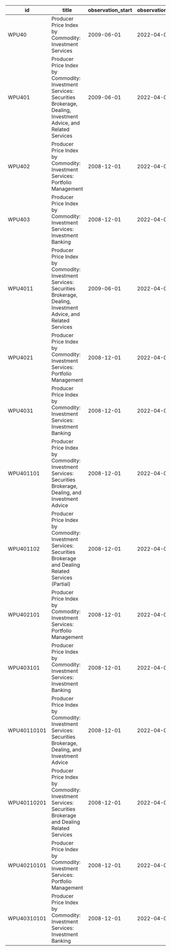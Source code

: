 | id          | title                                                                                                                          | observation_start   | observation_end   |
|-------------|--------------------------------------------------------------------------------------------------------------------------------|---------------------|-------------------|
| WPU40       | Producer Price Index by Commodity: Investment Services                                                                         | 2009-06-01          | 2022-04-01        |
| WPU401      | Producer Price Index by Commodity: Investment Services: Securities Brokerage, Dealing, Investment Advice, and Related Services | 2009-06-01          | 2022-04-01        |
| WPU402      | Producer Price Index by Commodity: Investment Services: Portfolio Management                                                   | 2008-12-01          | 2022-04-01        |
| WPU403      | Producer Price Index by Commodity: Investment Services: Investment Banking                                                     | 2008-12-01          | 2022-04-01        |
| WPU4011     | Producer Price Index by Commodity: Investment Services: Securities Brokerage, Dealing, Investment Advice, and Related Services | 2009-06-01          | 2022-04-01        |
| WPU4021     | Producer Price Index by Commodity: Investment Services: Portfolio Management                                                   | 2008-12-01          | 2022-04-01        |
| WPU4031     | Producer Price Index by Commodity: Investment Services: Investment Banking                                                     | 2008-12-01          | 2022-04-01        |
| WPU401101   | Producer Price Index by Commodity: Investment Services: Securities Brokerage, Dealing, and Investment Advice                   | 2008-12-01          | 2022-04-01        |
| WPU401102   | Producer Price Index by Commodity: Investment Services: Securities Brokerage and Dealing Related Services (Partial)            | 2008-12-01          | 2022-04-01        |
| WPU402101   | Producer Price Index by Commodity: Investment Services: Portfolio Management                                                   | 2008-12-01          | 2022-04-01        |
| WPU403101   | Producer Price Index by Commodity: Investment Services: Investment Banking                                                     | 2008-12-01          | 2022-04-01        |
| WPU40110101 | Producer Price Index by Commodity: Investment Services: Securities Brokerage, Dealing, and Investment Advice                   | 2008-12-01          | 2022-04-01        |
| WPU40110201 | Producer Price Index by Commodity: Investment Services: Securities Brokerage and Dealing Related Services                      | 2008-12-01          | 2022-04-01        |
| WPU40210101 | Producer Price Index by Commodity: Investment Services: Portfolio Management                                                   | 2008-12-01          | 2022-04-01        |
| WPU40310101 | Producer Price Index by Commodity: Investment Services: Investment Banking                                                     | 2008-12-01          | 2022-04-01        |